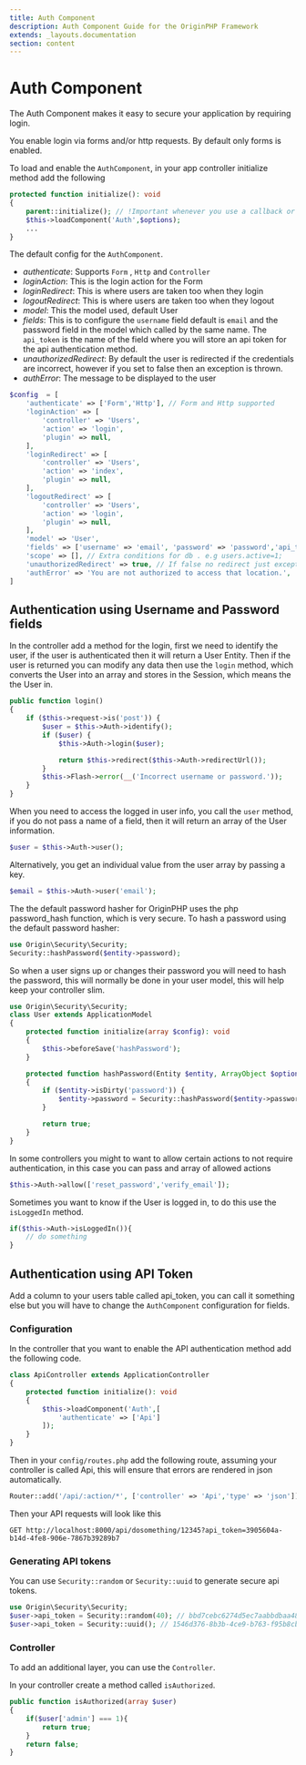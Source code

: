 ```yaml
---
title: Auth Component
description: Auth Component Guide for the OriginPHP Framework
extends: _layouts.documentation
section: content
---
```

# Auth Component

The Auth Component makes it easy to secure your application by requiring login.

You enable login via forms and/or http requests. By default only forms is enabled.

To load and enable the `AuthComponent`, in your app controller initialize method add the following

```php
protected function initialize(): void
{
    parent::initialize(); // !Important whenever you use a callback or initialize method
    $this->loadComponent('Auth',$options);
    ...
}
```

The default config for the `AuthComponent`.

- *authenticate*: Supports `Form` , `Http` and `Controller`
- *loginAction*: This is the login action for the Form
- *loginRedirect*: This is where users are taken too when they login
- *logoutRedirect*: This is where users are taken too when they logout
- *model*: This the model used, default User
- *fields*: This is to configure the `username` field default is `email` and the password field in the model which called by the same name. The `api_token` is the name of the field where you will store an api token for the api authentication method.
- *unauthorizedRedirect*: By default the user is redirected if the credentials are incorrect, however if you set to false then an exception is thrown.
- *authError*: The message to be displayed to the user

```php
$config  = [
    'authenticate' => ['Form','Http'], // Form and Http supported
    'loginAction' => [
        'controller' => 'Users',
        'action' => 'login',
        'plugin' => null,
    ],
    'loginRedirect' => [
        'controller' => 'Users',
        'action' => 'index',
        'plugin' => null,
    ],
    'logoutRedirect' => [
        'controller' => 'Users',
        'action' => 'login',
        'plugin' => null,
    ],
    'model' => 'User',
    'fields' => ['username' => 'email', 'password' => 'password','api_token' => 'api_token'],
    'scope' => [], // Extra conditions for db . e.g users.active=1;
    'unauthorizedRedirect' => true, // If false no redirect just exception e.g cli stuff
    'authError' => 'You are not authorized to access that location.',
]
```

## Authentication using Username and Password fields

In the controller add a method for the login, first we need to identify the user, if the user is authenticated then it will return a User Entity. Then if the user is returned you can modify any data then use the `login` method, which converts the User into an array and stores in the Session, which means the the User in.

```php
public function login()
{
    if ($this->request->is('post')) {
        $user = $this->Auth->identify();
        if ($user) {
            $this->Auth->login($user);

            return $this->redirect($this->Auth->redirectUrl());
        }
        $this->Flash->error(__('Incorrect username or password.'));
    }
}
```

When you need to access the logged in user info, you call the `user` method, if you do not pass a name
of a field, then it will return an array of the User information.

```php
$user = $this->Auth->user();
```

Alternatively, you get an individual value from the user array by passing a key.

```php
$email = $this->Auth->user('email');
```

The the default password hasher for OriginPHP uses the php password_hash function, which is very secure. To hash a password using the default password hasher:

```php
use Origin\Security\Security;
Security::hashPassword($entity->password);
```

So when a user signs up or changes their password you will need to hash the password, this will normally  be done in your user model, this will help keep your controller slim.

```php
use Origin\Security\Security;
class User extends ApplicationModel
{
    protected function initialize(array $config): void 
    {
        $this->beforeSave('hashPassword');
    }

    protected function hashPassword(Entity $entity, ArrayObject $options): bool
    {
        if ($entity->isDirty('password')) {
            $entity->password = Security::hashPassword($entity->password);
        }

        return true;
    }
}
```

In some controllers you might to want to allow certain actions to not require authentication, in this case you can pass and array of allowed actions

```php
$this->Auth->allow(['reset_password','verify_email']);
```

Sometimes you want to know if the User is logged in, to do this use the `isLoggedIn` method.

```php
if($this->Auth->isLoggedIn()){
    // do something
}
```

## Authentication using API Token

Add a column to your users table called api_token, you can call it something else but you will have to change the `AuthComponent` configuration for fields.

### Configuration

In the controller that you want to enable the API authentication method add the following code.

```php
class ApiController extends ApplicationController
{
    protected function initialize(): void
    {
        $this->loadComponent('Auth',[
            'authenticate' => ['Api']
        ]);
    }
}
```

Then in your `config/routes.php` add the following route, assuming your controller is called Api, this will ensure that errors are rendered in json automatically.

```php
Router::add('/api/:action/*', ['controller' => 'Api','type' => 'json']);
```

Then your API requests will look like this 

```
GET http://localhost:8000/api/dosomething/12345?api_token=3905604a-b14d-4fe8-906e-7867b39289b7
```

### Generating API tokens

You can use `Security::random` or `Security::uuid` to generate secure api tokens.

```php
use Origin\Security\Security;
$user->api_token = Security::random(40); // bbd7cebc6274d5ec7aabbdbaa4885e0b2f75d091
$user->api_token = Security::uuid(); // 1546d376-8b3b-4ce9-b763-f95b8cbbeb82
```

### Controller

To add an additional layer, you can use the `Controller`.

In your controller create a method called `isAuthorized`.

```php
public function isAuthorized(array $user)
{
    if($user['admin'] === 1){
        return true;
    }
    return false;
}
```
